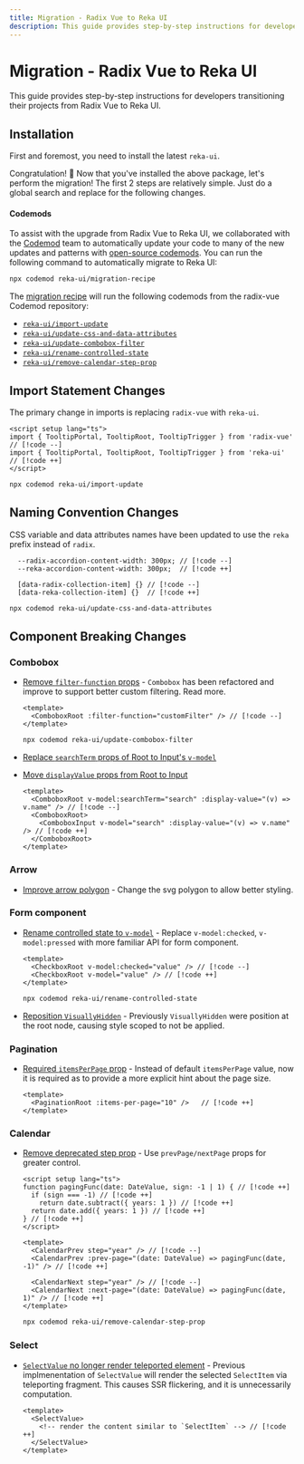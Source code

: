 ```yaml
---
title: Migration - Radix Vue to Reka UI
description: This guide provides step-by-step instructions for developers transitioning their projects from Radix Vue to Reka UI.
---
```


# Migration - Radix Vue to Reka UI

<Description>
This guide provides step-by-step instructions for developers transitioning their projects from Radix Vue to Reka UI.
</Description>

## Installation

First and foremost, you need to install the latest `reka-ui`.

<InstallationTabs value="reka-ui" />

Congratulation! 🎉 Now that you've installed the above package, let's perform the migration! The first 2 steps are relatively simple. Just do a global search and replace for the following changes.

#### Codemods

To assist with the upgrade from Radix Vue to Reka UI, we collaborated with the [Codemod](https://github.com/codemod-com/codemod) team to automatically update your code to many of the new updates and patterns with [open-source codemods](https://go.codemod.com/reka-codemods). You can run the following command to automatically migrate to Reka UI:

<Callout type="tip" title="Migration recipe">

```bash
npx codemod reka-ui/migration-recipe
```

</Callout>

The [migration recipe](https://go.codemod.com/reka-recipe) will run the following codemods from the radix-vue Codemod repository:

- [`reka-ui/import-update`](https://go.codemod.com/reka-import-update)
- [`reka-ui/update-css-and-data-attributes`](https://go.codemod.com/reka-update-css-data)
- [`reka-ui/update-combobox-filter`](https://go.codemod.com/update-combobox-filter)
- [`reka-ui/rename-controlled-state`](https://go.codemod.com/rename-controlled-state)
- [`reka-ui/remove-calendar-step-prop`](https://go.codemod.com/remove-calendar-step-prop)

## Import Statement Changes

The primary change in imports is replacing `radix-vue` with `reka-ui`.

```vue
<script setup lang="ts">
import { TooltipPortal, TooltipRoot, TooltipTrigger } from 'radix-vue' // [!code --]
import { TooltipPortal, TooltipRoot, TooltipTrigger } from 'reka-ui' // [!code ++]
</script>
```

  <Callout type="tip" title="Codemod available">

  ```bash
  npx codemod reka-ui/import-update
  ```

  </Callout>

## Naming Convention Changes

CSS variable and data attributes names have been updated to use the `reka` prefix instead of `radix`.

```
  --radix-accordion-content-width: 300px; // [!code --]
  --reka-accordion-content-width: 300px;  // [!code ++]

  [data-radix-collection-item] {} // [!code --]
  [data-reka-collection-item] {}  // [!code ++]
```

<Callout type="tip" title="Codemod available">

```bash
npx codemod reka-ui/update-css-and-data-attributes
```

</Callout>

## Component Breaking Changes

### Combobox

- [Remove `filter-function` props](https://github.com/radix-vue/radix-vue/commit/ee8a3f2366a5c27c2bf1cc0a1ecbb0fea559a9f7) - `Combobox` has been refactored and improve to support better custom filtering. Read more.

  ```vue
  <template>
    <ComboboxRoot :filter-function="customFilter" /> // [!code --]
  </template>
  ```

  <Callout type="tip" title="Codemod available">

  ```bash
  npx codemod reka-ui/update-combobox-filter
  ```

  </Callout>

- [Replace `searchTerm` props of Root to Input's `v-model`](https://github.com/radix-vue/radix-vue/commit/e1bab6598c3533dfbf6a86ad26b471ab826df069#diff-833593a5ce28a8c3fabc7d77462b116405e25df2b93bcab449798b5799e73474)
- [Move `displayValue` props from Root to Input](https://github.com/radix-vue/radix-vue/commit/e1bab6598c3533dfbf6a86ad26b471ab826df069#diff-833593a5ce28a8c3fabc7d77462b116405e25df2b93bcab449798b5799e73474)

  ```vue
  <template>
    <ComboboxRoot v-model:searchTerm="search" :display-value="(v) => v.name" /> // [!code --]
    <ComboboxRoot>
      <ComboboxInput v-model="search" :display-value="(v) => v.name" /> // [!code ++]
    </ComboboxRoot>
  </template>
  ```

### Arrow

- [Improve arrow polygon](https://github.com/radix-vue/radix-vue/commit/ac8f3c34760f4c9c0f952ecd027b32951b9c416c) - Change the svg polygon to allow better styling.

### Form component

- [Rename controlled state to `v-model`](https://github.com/radix-vue/radix-vue/commit/87aa5ba6016fa7a98f02ea43062212906b2633a0) - Replace `v-model:checked`, `v-model:pressed` with more familiar API for form component.

  ```vue
  <template>
    <CheckboxRoot v-model:checked="value" /> // [!code --]
    <CheckboxRoot v-model="value" /> // [!code ++]
  </template>
  ```

  <Callout type="tip" title="Codemod available">

  ```bash
  npx codemod reka-ui/rename-controlled-state
  ```

  </Callout>

- [Reposition `VisuallyHidden`](https://github.com/radix-vue/radix-vue/commit/107389a9c230d2c94232887b9cbe2710222564aa) - Previously `VisuallyHidden` were position at the root node, causing style scoped to not be applied.

### Pagination

- [Required `itemsPerPage` prop](https://github.com/radix-vue/radix-vue/commit/37bba0c26a3cbe7e7e3e4ac36770be3ef5224f0c) - Instead of default `itemsPerPage` value, now it is required as to provide a more explicit hint about the page size.

  ```vue
  <template>
    <PaginationRoot :items-per-page="10" />   // [!code ++]
  </template>
  ```

### Calendar

- [Remove deprecated step prop](https://github.com/radix-vue/radix-vue/commit/ec146dd8fa0f95f64baf0b29c3424ee31cfb9666) - Use `prevPage/nextPage` props for greater control.

  ```vue
  <script setup lang="ts">
  function pagingFunc(date: DateValue, sign: -1 | 1) { // [!code ++]
    if (sign === -1) // [!code ++]
      return date.subtract({ years: 1 }) // [!code ++]
    return date.add({ years: 1 }) // [!code ++]
  } // [!code ++]
  </script>

  <template>
    <CalendarPrev step="year" /> // [!code --]
    <CalendarPrev :prev-page="(date: DateValue) => pagingFunc(date, -1)" /> // [!code ++]

    <CalendarNext step="year" /> // [!code --]
    <CalendarNext :next-page="(date: DateValue) => pagingFunc(date, 1)" /> // [!code ++]
  </template>
  ```

  <Callout type="tip" title="Codemod available">

  ```bash
  npx codemod reka-ui/remove-calendar-step-prop
  ```

  </Callout>

### Select

- [`SelectValue` no longer render teleported element](https://github.com/radix-vue/radix-vue/commit/6a623484d610cc3b7c1a23a77c253c8e95cef518) - Previous implmenentation of `SelectValue` will render the selected `SelectItem` via teleporting fragment. This causes SSR flickering, and it is unnecessarily computation.

  ```vue
  <template>
    <SelectValue>
      <!-- render the content similar to `SelectItem` --> // [!code ++]
    </SelectValue>
  </template>
  ```
